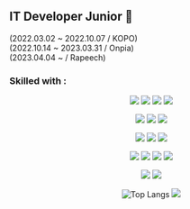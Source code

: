 ## IT Developer Junior 👋 
(2022.03.02 ~ 2022.10.07 / KOPO) <br>
(2022.10.14 ~ 2023.03.31 / Onpia)<br>
(2023.04.04 ~  / Rapeech)<br>

### Skilled with : 
<div align="center">
<img src="https://img.shields.io/badge/linux-FCC624?style=for-the-badge&logo=linux&logoColor=black"> <img src="https://img.shields.io/badge/apache tomcat-F8DC75?style=for-the-badge&logo=apachetomcat&logoColor=black"> <img src="https://img.shields.io/badge/mysql-4479A1?style=for-the-badge&logo=mysql&logoColor=white"> <img src="https://img.shields.io/badge/postgreSQL-4169E1?style=for-the-badge&logo=postgreSQL&logoColor=white">

<img src="https://img.shields.io/badge/Java-007396?style=for-the-badge&logo=java&logoColor=white"> <img src="https://img.shields.io/badge/C-A8B9CC?style=for-the-badge&logo=c&logoColor=white"> <img src="https://img.shields.io/badge/JavaScript-F7DF1E?style=for-the-badge&logo=javascript&logoColor=white">

<img src="https://img.shields.io/badge/vscode-007ACC?style=for-the-badge&logo=Visual Studio Code&logoColor=white"> <img src="https://img.shields.io/badge/Eclipse-2C2255?style=for-the-badge&logo=Eclipse IDE&logoColor=white"> <img src="https://img.shields.io/badge/IntelliJ-000000?style=for-the-badge&logo=IntelliJ IDEA&logoColor=white"> 

 <img src="https://img.shields.io/badge/Node.js-339933?style=for-the-badge&logo=node.js&logoColor=white"> <img src="https://img.shields.io/badge/Spring-6DB33F?style=for-the-badge&logo=spring&logoColor=white"> <img src="https://img.shields.io/badge/Spring Boot-6DB33F?style=for-the-badge&logo=Spring Boot&logoColor=white"> <img src="https://img.shields.io/badge/Hibernate-59666C?style=for-the-badge&logo=Hibernate&logoColor=white">

<img src="https://img.shields.io/badge/GitHub-181717?style=for-the-badge&logo=github&logoColor=white"> <a href="https://velog.io/@donkey8"> <img src="https://img.shields.io/badge/Velog-20C997?style=for-the-badge&logo=Velog&logoColor=white"></a>

![Top Langs](https://github-readme-stats.vercel.app/api/top-langs/?username=SWYeo118&layout=compact&theme=tokyonight)
<a href="https://hits.seeyoufarm.com"/><img src="https://hits.seeyoufarm.com/api/count/incr/badge.svg?url=https%3A%2F%2Fgithub.com%2FAlpoxDev"/></a>
</div>


